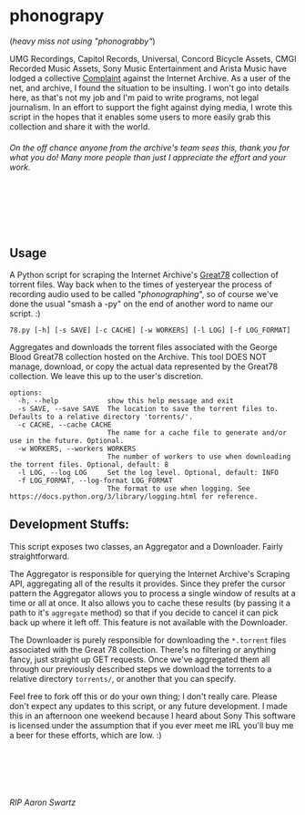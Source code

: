 # phonograpy
(_heavy miss not using "phonograbby"_)

UMG Recordings, Capitol Records, Universal, Concord Bicycle Assets, CMGI Recorded Music Assets, Sony Music Entertainment and Arista Music have lodged a collective [Complaint](https://www.musicbusinessworldwide.com/files/2023/08/INTERNET-ARCHIVE-BREWSTER-KAHLE-1.pdf) against the Internet Archive. As a user of the net, and archive, I found the situation to be insulting. I won't go into details here, as that's not my job and I'm paid to write programs, not legal journalism. In an effort to support the fight against dying media, I wrote this script in the hopes that it enables some users to more easily grab this collection and share it with the world.


###### _On the off chance anyone from the archive's team sees this, thank you for what you do! Many more people than just I appreciate the effort and your work._
<br/><br/><br/><br/>
## Usage
A Python script for scraping the Internet Archive's [Great78](https://great78.archive.org/) collection of torrent files. Way back when to the times of yesteryear the process of recording audio used to be called "_phonographing_", so of course we've done the usual "smash a -py" on the end of another word to name our script. :)

`78.py [-h] [-s SAVE] [-c CACHE] [-w WORKERS] [-l LOG] [-f LOG_FORMAT]`

Aggregates and downloads the torrent files associated with the George Blood Great78 collection hosted on the Archive. This tool DOES NOT manage, download, or copy the actual data represented by the Great78 collection. We leave this up to the user's discretion.

```
options:
  -h, --help            show this help message and exit
  -s SAVE, --save SAVE  The location to save the torrent files to. Defaults to a relative directory 'torrents/'.
  -c CACHE, --cache CACHE
                        The name for a cache file to generate and/or use in the future. Optional.
  -w WORKERS, --workers WORKERS
                        The number of workers to use when downloading the torrent files. Optional, default: 8
  -l LOG, --log LOG     Set the log level. Optional, default: INFO
  -f LOG_FORMAT, --log-format LOG_FORMAT
                        The format to use when logging. See https://docs.python.org/3/library/logging.html for reference.
```



## Development Stuffs:

This script exposes two classes, an Aggregator and a Downloader. Fairly straightforward.

The Aggregator is responsible for querying the Internet Archive's Scraping API, aggregating all of the results it provides. Since they prefer
the cursor pattern the Aggregator allows you to process a single window of results at a time or all at once. It also allows you to cache these results
(by passing it a path to it's `aggregate` method) so that if you decide to cancel it can pick back up where it left off. This feature is not available with the Downloader.

The Downloader is purely responsible for downloading the `*.torrent` files  associated with the Great 78 collection. There's no filtering or anything fancy, just straight up GET requests. Once we've aggregated them all through our previously described steps we download the torrents to a relative directory `torrents/`, or another that you can specify.


Feel free to fork off this or do your own thing; I don't really care. Please don't expect any updates to this script, or any future development. I made this in an afternoon one weekend because I heard about Sony This software is licensed under the assumption that if you ever meet me IRL you'll buy me a beer for these efforts, which are low. :)

<br/><br/><br/><br/>

###### RIP Aaron Swartz
